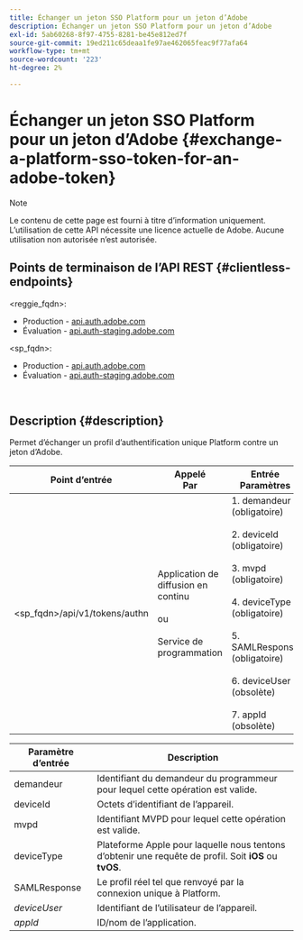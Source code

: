 ```yaml
---
title: Échanger un jeton SSO Platform pour un jeton d’Adobe
description: Échanger un jeton SSO Platform pour un jeton d’Adobe
exl-id: 5ab60268-8f97-4755-8281-be45e812ed7f
source-git-commit: 19ed211c65deaa1fe97ae462065feac9f77afa64
workflow-type: tm+mt
source-wordcount: '223'
ht-degree: 2%

---
```


# Échanger un jeton SSO Platform pour un jeton d’Adobe {#exchange-a-platform-sso-token-for-an-adobe-token}

>[!NOTE]
>
>Le contenu de cette page est fourni à titre d’information uniquement. L’utilisation de cette API nécessite une licence actuelle de Adobe. Aucune utilisation non autorisée n’est autorisée.

## Points de terminaison de l’API REST {#clientless-endpoints}

&lt;reggie_fqdn>:

* Production - [api.auth.adobe.com](http://api.auth.adobe.com/)
* Évaluation - [api.auth-staging.adobe.com](http://api.auth-staging.adobe.com/)

&lt;sp_fqdn>:

* Production - [api.auth.adobe.com](http://api.auth.adobe.com/)
* Évaluation - [api.auth-staging.adobe.com](http://api.auth-staging.adobe.com/)

</br>

## Description {#description}

Permet d’échanger un profil d’authentification unique Platform contre un jeton d’Adobe.

| Point d’entrée | Appelé  </br>Par | Entrée   </br>Paramètres | HTTP  </br>Méthode | Réponse | HTTP  </br>Réponse |
| --- | --- | --- | --- | --- | --- |
| &lt;sp_fqdn>/api/v1/tokens/authn | Application de diffusion en continu</br></br>ou</br></br>Service de programmation | 1. demandeur (obligatoire)</br>    </br>2.  deviceId (obligatoire)</br>    </br>3.  mvpd (obligatoire)</br>    </br>4.  deviceType (obligatoire)</br>    </br>5.  SAMLResponse (obligatoire)</br>    </br>6.  deviceUser (obsolète)</br>    </br>7.  appId (obsolète) | POST | La réponse réussie sera un &quot;No Content&quot; 204, indiquant que le jeton a été créé avec succès et qu’il est prêt à être utilisé pour les flux de création. | 204 - Aucun contenu   </br>400 - Mauvaise requête |


| Paramètre d’entrée | Description |
| --- | --- |
| demandeur | Identifiant du demandeur du programmeur pour lequel cette opération est valide. |
| deviceId | Octets d’identifiant de l’appareil. |
| mvpd | Identifiant MVPD pour lequel cette opération est valide. |
| deviceType | Plateforme Apple pour laquelle nous tentons d’obtenir une requête de profil.  Soit **iOS** ou **tvOS**. |
| SAMLResponse | Le profil réel tel que renvoyé par la connexion unique à Platform. |
| _deviceUser_ | Identifiant de l’utilisateur de l’appareil. |
| _appId_ | ID/nom de l’application. |

